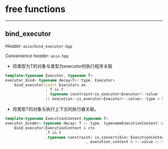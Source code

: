 # free functions

---

## bind_executor

*Header:* `asio/bind_executor.hpp`

*Convenience header:* `asio.hpp`

- 将类型为T的对象与类型为executor的执行程序关联

```c++
template<typename Executor, typename T>
executor_bind< typename decay<T>::type, Executor>  
    bind_executor(const Executor& ex
                  , T && t
                  , typename constraint<is_executor<Executor>::value 
                  || execution::is_executor<Executor>::value>::type = 0);
```

- 将类型T的对象与执行上下文的执行器关联。  

```c++
template<typename ExecutionContext,typename T>
executor_binder< typename decay< T >::type, typenameExecutionContext::executor_type > 
    bind_executor(ExecutionContext & ctx
                  ,T && t
                  ,typename constraint< is_convertible< ExecutionContext &
                  					, execution_context & >::value >::type  = 0);
```

